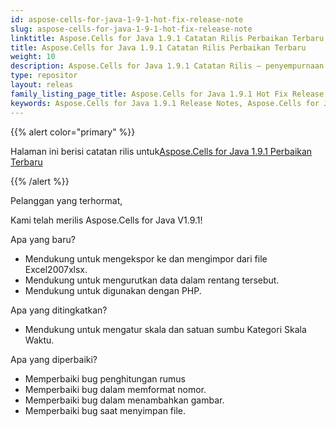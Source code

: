 ```yaml
---
id: aspose-cells-for-java-1-9-1-hot-fix-release-note
slug: aspose-cells-for-java-1-9-1-hot-fix-release-note
linktitle: Aspose.Cells for Java 1.9.1 Catatan Rilis Perbaikan Terbaru
title: Aspose.Cells for Java 1.9.1 Catatan Rilis Perbaikan Terbaru
weight: 10
description: Aspose.Cells for Java 1.9.1 Catatan Rilis – penyempurnaan terbaru, fitur baru, dan perbaikan
type: repositor
layout: releas
family_listing_page_title: Aspose.Cells for Java 1.9.1 Hot Fix Release Note
keywords: Aspose.Cells for Java 1.9.1 Release Notes, Aspose.Cells for Java 1.9.1 updates and fixe
---
```

{{% alert color="primary" %}} 

 Halaman ini berisi catatan rilis untuk[Aspose.Cells for Java 1.9.1 Perbaikan Terbaru](https://releases.aspose.com/cells/java/new-releases/aspose.cells-for-java-1.9.1-hot-fix/)

{{% /alert %}} 

 Pelanggan yang terhormat,

 Kami telah merilis Aspose.Cells for Java V1.9.1!

 Apa yang baru?

- Mendukung untuk mengekspor ke dan mengimpor dari file Excel2007xlsx.
- Mendukung untuk mengurutkan data dalam rentang tersebut.
- Mendukung untuk digunakan dengan PHP.

 Apa yang ditingkatkan?

-  Mendukung untuk mengatur skala dan satuan sumbu Kategori Skala Waktu.

 Apa yang diperbaiki?

-  Memperbaiki bug penghitungan rumus
-  Memperbaiki bug dalam memformat nomor.
-  Memperbaiki bug dalam menambahkan gambar.
-  Memperbaiki bug saat menyimpan file.
